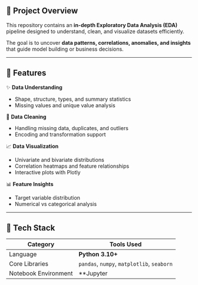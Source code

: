 ## 🧠 Project Overview
This repository contains an **in-depth Exploratory Data Analysis (EDA)** pipeline designed to understand, clean, and visualize datasets efficiently.  

The goal is to uncover **data patterns, correlations, anomalies, and insights** that guide model building or business decisions.

---

## 🧩 Features

✨ **Data Understanding**
- Shape, structure, types, and summary statistics  
- Missing values and unique value analysis  

🧼 **Data Cleaning**
- Handling missing data, duplicates, and outliers  
- Encoding and transformation support  

📈 **Data Visualization**
- Univariate and bivariate distributions  
- Correlation heatmaps and feature relationships  
- Interactive plots with Plotly  

📊 **Feature Insights**
- Target variable distribution  
- Numerical vs categorical analysis  
 

---

## 🧰 Tech Stack

| Category | Tools Used |
|-----------|-------------|
| Language | **Python 3.10+** |
| Core Libraries | `pandas`, `numpy`, `matplotlib`, `seaborn` |
| Notebook Environment | **Jupyter  |
